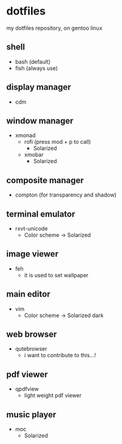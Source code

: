 # dotfiles
my dotfiles repository, on gentoo linux
## shell
- bash (default)
- fish (always use)
## display manager
- cdm
## window manager
- xmonad
  - rofi (press mod + p to call)
    - Solarized
  - xmobar
    - Solarized
## composite manager
- compton (for transparency and shadow)
## terminal emulator
- rxvt-unicode
  - Color scheme              -> Solarized
## image viewer
- feh
  - it is used to set wallpaper
## main editor
- vim
  - Color scheme              -> Solarized dark
## web browser
- qutebrowser
  - i want to contribute to this...!
## pdf viewer
- qpdfview
  - light weight pdf viewer
## music player
- moc
  - Solarized
